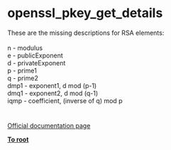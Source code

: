 # openssl_pkey_get_details




<div class="phpcode"><span class="html">
These are the missing descriptions for RSA elements:<br><br>n - modulus<br>e - publicExponent<br>d - privateExponent<br>p - prime1<br>q - prime2<br>dmp1 - exponent1, d mod (p-1)<br>dmq1 - exponent2, d mod (q-1)<br>iqmp - coefficient, (inverse of q) mod p</span>
</div>
  

#

[Official documentation page](https://www.php.net/manual/en/function.openssl-pkey-get-details.php)

**[To root](/README.md)**